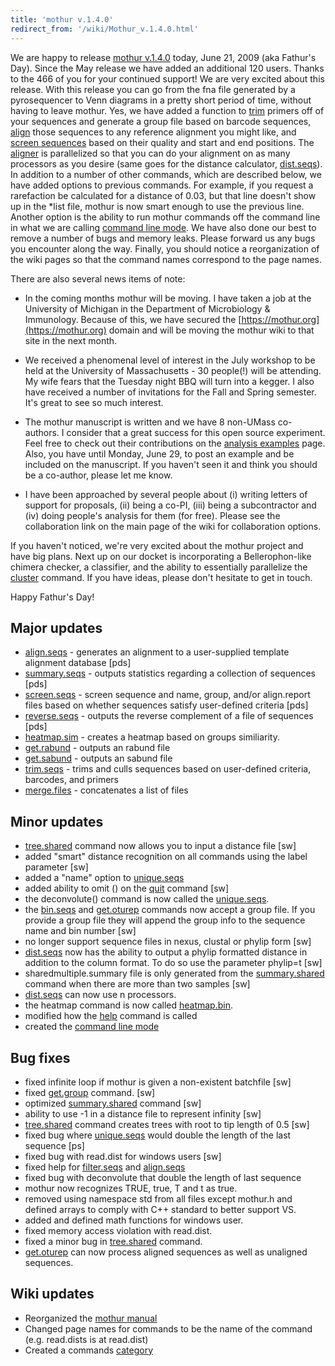 ```yaml
---
title: 'mothur v.1.4.0'
redirect_from: '/wiki/Mothur_v.1.4.0.html'
---
```

We are happy to release [mothur v.1.4.0](/wiki/mothur_v.1.4.0)
today, June 21, 2009 (aka Fathur's Day). Since the May release we have
added an additional 120 users. Thanks to the 466 of you for your
continued support! We are very excited about this release. With this
release you can go from the fna file generated by a pyrosequencer to
Venn diagrams in a pretty short period of time, without having to leave
mothur. Yes, we have added a function to [ trim](/wiki/trim.seqs)
primers off of your sequences and generate a group file based on barcode
sequences, [ align](/wiki/align.seqs) those sequences to any
reference alignment you might like, and [ screen
sequences](/wiki/screen.seqs) based on their quality and start and
end positions. The [ aligner](/wiki/align.seqs) is parallelized so
that you can do your alignment on as many processors as you desire (same
goes for the distance calculator, [dist.seqs](/wiki/dist.seqs)). In
addition to a number of other commands, which are described below, we
have added options to previous commands. For example, if you request a
rarefaction be calculated for a distance of 0.03, but that line doesn't
show up in the \*list file, mothur is now smart enough to use the
previous line. Another option is the ability to run mothur commands off
the command line in what we are calling [command line
mode](/wiki/command_line_mode). We have also done our best to
remove a number of bugs and memory leaks. Please forward us any bugs you
encounter along the way. Finally, you should notice a reorganization of
the wiki pages so that the command names correspond to the page names.

There are also several news items of note:

-   In the coming months mothur will be moving. I have taken a job at
    the University of Michigan in the Department of Microbiology &
    Immunology. Because of this, we have secured the
    [https://mothur.org](https://mothur.org) domain and will be moving the mothur wiki to
    that site in the next month.

<!-- -->

-   We received a phenomenal level of interest in the July workshop to
    be held at the University of Massachusetts - 30 people(!) will be
    attending. My wife fears that the Tuesday night BBQ will turn into a
    kegger. I also have received a number of invitations for the Fall
    and Spring semester. It's great to see so much interest.

<!-- -->

-   The mothur manuscript is written and we have 8 non-UMass co-authors.
    I consider that a great success for this open source experiment.
    Feel free to check out their contributions on the [analysis
    examples](/wiki/analysis_examples) page. Also, you have until
    Monday, June 29, to post an example and be included on the
    manuscript. If you haven't seen it and think you should be a
    co-author, please let me know.

<!-- -->

-   I have been approached by several people about (i) writing letters
    of support for proposals, (ii) being a co-PI, (iii) being a
    subcontractor and (iv) doing people's analysis for them (for free).
    Please see the collaboration link on the
    main page of the wiki for collaboration options.

If you haven't noticed, we're very excited about the mothur project
and have big plans. Next up on our docket is incorporating a
Bellerophon-like chimera checker, a classifier, and the ability to
essentially parallelize the [cluster](/wiki/cluster) command. If
you have ideas, please don't hesitate to get in touch.

Happy Fathur's Day!

## Major updates

-   [align.seqs](/wiki/align.seqs) - generates an alignment to a
    user-supplied template alignment database \[pds\]
-   [summary.seqs](/wiki/summary.seqs) - outputs statistics
    regarding a collection of sequences \[pds\]
-   [screen.seqs](/wiki/screen.seqs) - screen sequence and name,
    group, and/or align.report files based on whether sequences satisfy
    user-defined criteria \[pds\]
-   [reverse.seqs](/wiki/reverse.seqs) - outputs the reverse
    complement of a file of sequences \[pds\]
-   [heatmap.sim](/wiki/heatmap.sim) - creates a heatmap based on
    groups similiarity.
-   [get.rabund](/wiki/get.rabund) - outputs an rabund file
-   [get.sabund](/wiki/get.sabund) - outputs an sabund file
-   [trim.seqs](/wiki/trim.seqs) - trims and culls sequences based
    on user-defined criteria, barcodes, and primers
-   [merge.files](/wiki/merge.files) - concatenates a list of files

## Minor updates

-   [tree.shared](/wiki/tree.shared) command now allows you to
    input a distance file \[sw\]
-   added "smart" distance recognition on all commands using the label
    parameter \[sw\]
-   added a "name" option to [unique.seqs](/wiki/unique.seqs)
-   added ability to omit () on the [quit](/wiki/quit) command
    \[sw\]
-   the deconvolute() command is now called the
    [unique.seqs](/wiki/unique.seqs).
-   the [bin.seqs](/wiki/bin.seqs) and
    [get.oturep](/wiki/get.oturep) commands now accept a group
    file. If you provide a group file they will append the group info to
    the sequence name and bin number \[sw\]
-   no longer support sequence files in nexus, clustal or phylip form
    \[sw\]
-   [dist.seqs](/wiki/dist.seqs) now has the ability to output a
    phylip formatted distance in addition to the column format. To do so
    use the parameter phylip=t \[sw\]
-   sharedmultiple.summary file is only generated from the
    [summary.shared](/wiki/summary.shared) command when there are
    more than two samples \[sw\]
-   [dist.seqs](/wiki/dist.seqs) can now use n processors.
-   the heatmap command is now called
    [heatmap.bin](/wiki/heatmap.bin).
-   modified how the [help](/wiki/help) command is called
-   created the [command line mode](/wiki/command_line_mode)

## Bug fixes

-   fixed infinite loop if mothur is given a non-existent batchfile
    \[sw\]
-   fixed [get.group](/wiki/get.group) command. \[sw\]
-   optimized [summary.shared](/wiki/summary.shared) command \[sw\]
-   ability to use -1 in a distance file to represent infinity \[sw\]
-   [tree.shared](/wiki/tree.shared) command creates trees with
    root to tip length of 0.5 \[sw\]
-   fixed bug where [unique.seqs](/wiki/unique.seqs) would double
    the length of the last sequence \[ps\]
-   fixed bug with read.dist for windows users
    \[sw\]
-   fixed help for [filter.seqs](/wiki/filter.seqs) and
    [align.seqs](/wiki/align.seqs)
-   fixed bug with deconvolute that double the length of last sequence
-   mothur now recognizes TRUE, true, T and t as true.
-   removed using namespace std from all files except mothur.h and
    defined arrays to comply with C++ standard to better support VS.
-   added <ctime> and defined math functions for windows user.
-   fixed memory access violation with
    read.dist.
-   fixed a minor bug in [tree.shared](/wiki/tree.shared) command.
-   [get.oturep](/wiki/get.oturep) can now process aligned
    sequences as well as unaligned sequences.

## Wiki updates

-   Reorganized the [mothur manual](/wiki/mothur_manual)
-   Changed page names for commands to be the name of the command (e.g.
    read.dists is at read.dist)
-   Created a commands [ category](/wiki/tags#commands)
